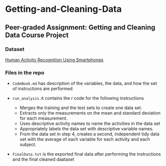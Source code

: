 # Getting-and-Cleaning-Data
## Peer-graded Assignment: Getting and Cleaning Data Course Project

### Dataset
[Human Activity Recognition Using Smartphones](https://d396qusza40orc.cloudfront.net/getdata%2Fprojectfiles%2FUCI%20HAR%20Dataset.zip)

### Files in the repo
* ```CodeBook.md``` has description of the variables, the data, and how the set of instructions are performed

* ```run_analysis.R``` contains the r code for the following instructions
  * Merges the training and the test sets to create one data set.
  * Extracts only the measurements on the mean and standard deviation for each measurement.
  * Uses descriptive activity names to name the activities in the data set
  * Appropriately labels the data set with descriptive variable names.
  * From the data set in step 4, creates a second, independent tidy data set with the average of each variable for each activity and each subject.
* ```FinalData.txt``` is the exported final data after performing the instructions and the final cleaned daataset
